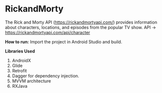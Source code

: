# RickandMorty
The Rick and Morty API (https://rickandmortyapi.com/) provides information about characters, locations, and episodes from the popular TV show.
API -> https://rickandmortyapi.com/api/character

<b>How to run:</b>
Import the project in Android Studio and build.

<b>Libraries Used</b>
  1. AndroidX
  2. Glide
  3. Retrofit
  4. Dagger for dependency injection.
  5. MVVM architecture
  6. RXJava


  
  
  
  
